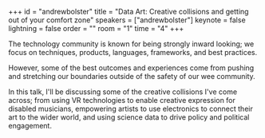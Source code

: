 ﻿+++
id = "andrewbolster"
title = "Data Art: Creative collisions and getting out of your comfort zone"
speakers = ["andrewbolster"]
keynote = false
lightning = false
order = ""
room = "1"
time = "4"
+++

The technology community is known for being strongly inward looking; we focus on techniques, products, languages, frameworks, and best practices. 

However, some of the best outcomes and experiences come from pushing and stretching our boundaries outside of the safety of our wee community. 

In this talk, I'll be discussing some of the creative collisions I've come across; from using VR technologies to enable creative expression for disabled musicians, empowering artists to use electronics to connect their art to the wider world, and using science data to drive policy and political engagement.